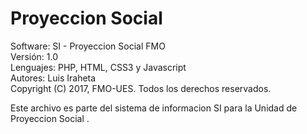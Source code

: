 # Proyeccion Social
Software: SI - Proyeccion Social FMO                                  
Versión: 1.0                                                          
Lenguajes: PHP, HTML, CSS3 y Javascript                                 
Autores: Luis Iraheta                                                   
Copyright (C) 2017, FMO-UES. Todos los derechos reservados.               

Este archivo es parte del sistema de informacion SI  para la Unidad de Proyeccion Social .             
